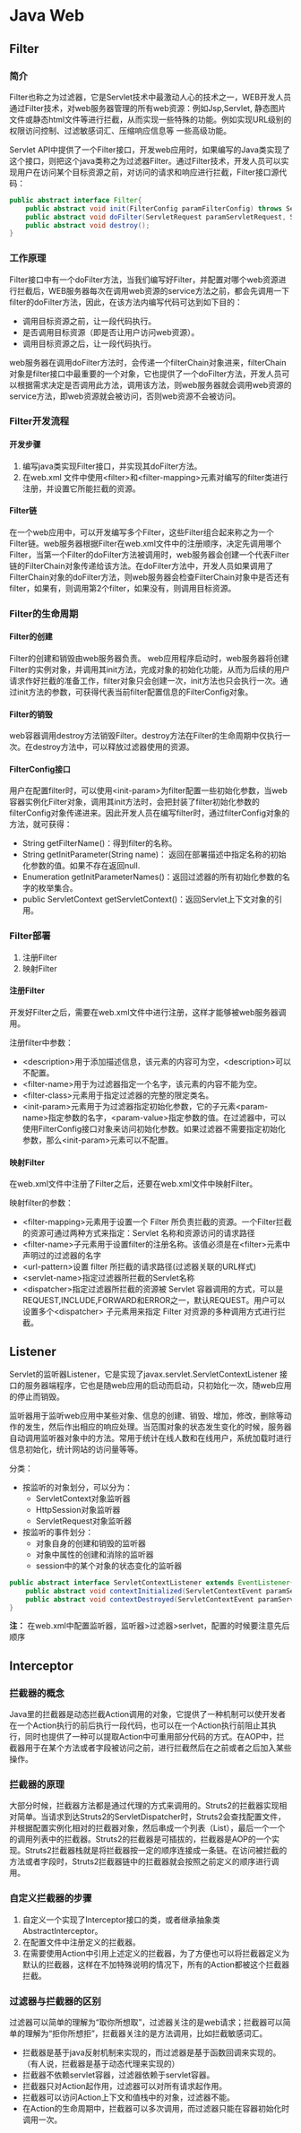 # Java Web

## Filter

### 简介

Filter也称之为过滤器，它是Servlet技术中最激动人心的技术之一，WEB开发人员通过Filter技术，对web服务器管理的所有web资源：例如Jsp,Servlet, 静态图片文件或静态html文件等进行拦截，从而实现一些特殊的功能。例如实现URL级别的权限访问控制、过滤敏感词汇、压缩响应信息等
一些高级功能。

Servlet API中提供了一个Filter接口，开发web应用时，如果编写的Java类实现了这个接口，则把这个java类称之为过滤器Filter。通过Filter技术，开发人员可以实现用户在访问某个目标资源之前，对访问的请求和响应进行拦截，Filter接口源代码：

```java
public abstract interface Filter{
    public abstract void init(FilterConfig paramFilterConfig) throws ServletException;
    public abstract void doFilter(ServletRequest paramServletRequest, ServletResponse paramServletResponse, FilterChain paramFilterChain) throws IOException, ServletException;
    public abstract void destroy();
}
```

### 工作原理

Filter接口中有一个doFilter方法，当我们编写好Filter，并配置对哪个web资源进行拦截后，WEB服务器每次在调用web资源的service方法之前，都会先调用一下filter的doFilter方法，因此，在该方法内编写代码可达到如下目的：

- 调用目标资源之前，让一段代码执行。
- 是否调用目标资源（即是否让用户访问web资源）。
- 调用目标资源之后，让一段代码执行。

web服务器在调用doFilter方法时，会传递一个filterChain对象进来，filterChain对象是filter接口中最重要的一个对象，它也提供了一个doFilter方法，开发人员可以根据需求决定是否调用此方法，调用该方法，则web服务器就会调用web资源的service方法，即web资源就会被访问，否则web资源不会被访问。

### Filter开发流程

#### 开发步骤

1. 编写java类实现Filter接口，并实现其doFilter方法。
2. 在web.xml 文件中使用\<filter\>和\<filter-mapping\>元素对编写的filter类进行注册，并设置它所能拦截的资源。

#### Filter链

在一个web应用中，可以开发编写多个Filter，这些Filter组合起来称之为一个Filter链。web服务器根据Filter在web.xml文件中的注册顺序，决定先调用哪个Filter，当第一个Filter的doFilter方法被调用时，web服务器会创建一个代表Filter链的FilterChain对象传递给该方法。在doFilter方法中，开发人员如果调用了FilterChain对象的doFilter方法，则web服务器会检查FilterChain对象中是否还有filter，如果有，则调用第2个filter，如果没有，则调用目标资源。

### Filter的生命周期

#### Filter的创建

Filter的创建和销毁由web服务器负责。 web应用程序启动时，web服务器将创建Filter的实例对象，并调用其init方法，完成对象的初始化功能，从而为后续的用户请求作好拦截的准备工作，filter对象只会创建一次，init方法也只会执行一次。通过init方法的参数，可获得代表当前filter配置信息的FilterConfig对象。

#### Filter的销毁

web容器调用destroy方法销毁Filter。destroy方法在Filter的生命周期中仅执行一次。在destroy方法中，可以释放过滤器使用的资源。

#### FilterConfig接口

用户在配置filter时，可以使用\<init-param\>为filter配置一些初始化参数，当web容器实例化Filter对象，调用其init方法时，会把封装了filter初始化参数的filterConfig对象传递进来。因此开发人员在编写filter时，通过filterConfig对象的方法，就可获得：

- String getFilterName()：得到filter的名称。
- String getInitParameter(String name)： 返回在部署描述中指定名称的初始化参数的值。如果不存在返回null.
- Enumeration getInitParameterNames()：返回过滤器的所有初始化参数的名字的枚举集合。
- public ServletContext getServletContext()：返回Servlet上下文对象的引用。

### Filter部署

1. 注册Filter
2. 映射Filter

#### 注册Filter

开发好Filter之后，需要在web.xml文件中进行注册，这样才能够被web服务器调用。

注册filter中参数：

- \<description\>用于添加描述信息，该元素的内容可为空，\<description\>可以不配置。
- \<filter-name\>用于为过滤器指定一个名字，该元素的内容不能为空。
- \<filter-class\>元素用于指定过滤器的完整的限定类名。
- \<init-param\>元素用于为过滤器指定初始化参数，它的子元素\<param-name\>指定参数的名字，\<param-value\>指定参数的值。在过滤器中，可以使用FilterConfig接口对象来访问初始化参数。如果过滤器不需要指定初始化参数，那么\<init-param\>元素可以不配置。

#### 映射Filter

在web.xml文件中注册了Filter之后，还要在web.xml文件中映射Filter。

映射filter的参数：

- \<filter-mapping\>元素用于设置一个 Filter 所负责拦截的资源。一个Filter拦截的资源可通过两种方式来指定：Servlet 名称和资源访问的请求路径
- \<filter-name\>子元素用于设置filter的注册名称。该值必须是在\<filter\>元素中声明过的过滤器的名字
- \<url-pattern\>设置 filter 所拦截的请求路径(过滤器关联的URL样式)
- \<servlet-name\>指定过滤器所拦截的Servlet名称
- \<dispatcher\>指定过滤器所拦截的资源被 Servlet 容器调用的方式，可以是REQUEST,INCLUDE,FORWARD和ERROR之一，默认REQUEST。用户可以设置多个\<dispatcher\> 子元素用来指定 Filter 对资源的多种调用方式进行拦截。

## Listener

Servlet的监听器Listener，它是实现了javax.servlet.ServletContextListener 接口的服务器端程序，它也是随web应用的启动而启动，只初始化一次，随web应用的停止而销毁。

监听器用于监听web应用中某些对象、信息的创建、销毁、增加，修改，删除等动作的发生，然后作出相应的响应处理。当范围对象的状态发生变化的时候，服务器自动调用监听器对象中的方法。常用于统计在线人数和在线用户，系统加载时进行信息初始化，统计网站的访问量等等。

分类：

- 按监听的对象划分，可以分为：
    - ServletContext对象监听器
    - HttpSession对象监听器
    - ServletRequest对象监听器
- 按监听的事件划分：
    - 对象自身的创建和销毁的监听器
    - 对象中属性的创建和消除的监听器
    - session中的某个对象的状态变化的监听器

```java
public abstract interface ServletContextListener extends EventListener{
    public abstract void contextInitialized(ServletContextEvent paramServletContextEvent);
    public abstract void contextDestroyed(ServletContextEvent paramServletContextEvent);
}
```

**注：** 在web.xml中配置监听器，监听器>过滤器>serlvet，配置的时候要注意先后顺序

## Interceptor

### 拦截器的概念

Java里的拦截器是动态拦截Action调用的对象，它提供了一种机制可以使开发者在一个Action执行的前后执行一段代码，也可以在一个Action执行前阻止其执行，同时也提供了一种可以提取Action中可重用部分代码的方式。在AOP中，拦截器用于在某个方法或者字段被访问之前，进行拦截然后在之前或者之后加入某些操作。

### 拦截器的原理

大部分时候，拦截器方法都是通过代理的方式来调用的。Struts2的拦截器实现相对简单。当请求到达Struts2的ServletDispatcher时，Struts2会查找配置文件，并根据配置实例化相对的拦截器对象，然后串成一个列表（List），最后一个一个的调用列表中的拦截器。Struts2的拦截器是可插拔的，拦截器是AOP的一个实现。Struts2拦截器栈就是将拦截器按一定的顺序连接成一条链。在访问被拦截的方法或者字段时，Struts2拦截器链中的拦截器就会按照之前定义的顺序进行调用。

### 自定义拦截器的步骤

1. 自定义一个实现了Interceptor接口的类，或者继承抽象类AbstractInterceptor。
2. 在配置文件中注册定义的拦截器。
3. 在需要使用Action中引用上述定义的拦截器，为了方便也可以将拦截器定义为默认的拦截器，这样在不加特殊说明的情况下，所有的Action都被这个拦截器拦截。

### 过滤器与拦截器的区别

过滤器可以简单的理解为“取你所想取”，过滤器关注的是web请求；拦截器可以简单的理解为“拒你所想拒”，拦截器关注的是方法调用，比如拦截敏感词汇。

- 拦截器是基于java反射机制来实现的，而过滤器是基于函数回调来实现的。（有人说，拦截器是基于动态代理来实现的）
- 拦截器不依赖servlet容器，过滤器依赖于servlet容器。
- 拦截器只对Action起作用，过滤器可以对所有请求起作用。
- 拦截器可以访问Action上下文和值栈中的对象，过滤器不能。
- 在Action的生命周期中，拦截器可以多次调用，而过滤器只能在容器初始化时调用一次。